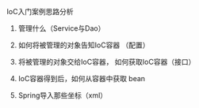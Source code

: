 IoC入门案例思路分析

1. 管理什么（Service与Dao）

2. 如何将被管理的对象告知IoC容器 （配置）

3. 将被管理的对象交给IoC容器， 如何获取IoC容器（接口）

4. IoC容器得到后，如何从容器中获取 bean

5. Spring导入那些坐标（xml）